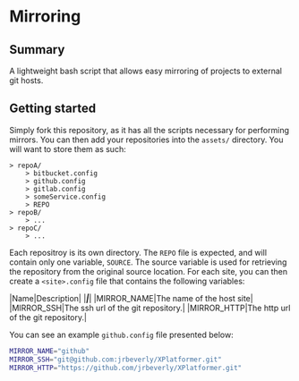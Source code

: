 # Mirroring

## Summary

A lightweight bash script that allows easy mirroring of projects to external git hosts.

## Getting started

Simply fork this repository, as it has all the scripts necessary for performing mirrors. You can then add your repositories into the `assets/` directory. You will want to store them as such:

    > repoA/
        > bitbucket.config
        > github.config
        > gitlab.config
        > someService.config
        > REPO
    > repoB/
        > ...
    > repoC/
        > ...

Each repositroy is its own directory. The `REPO` file is expected, and will contain only one variable, `SOURCE`. The source variable is used for retrieving the repository from the original source location. For each site, you can then create a `<site>.config` file that contains the following variables:

|Name|Description|
|***|***|
|MIRROR_NAME|The name of the host site|
|MIRROR_SSH|The ssh url of the git repository.|
|MIRROR_HTTP|The http url of the git repository.|

You can see an example `github.config` file presented below:

```bash
MIRROR_NAME="github"
MIRROR_SSH="git@github.com:jrbeverly/XPlatformer.git"
MIRROR_HTTP="https://github.com/jrbeverly/XPlatformer.git"
```